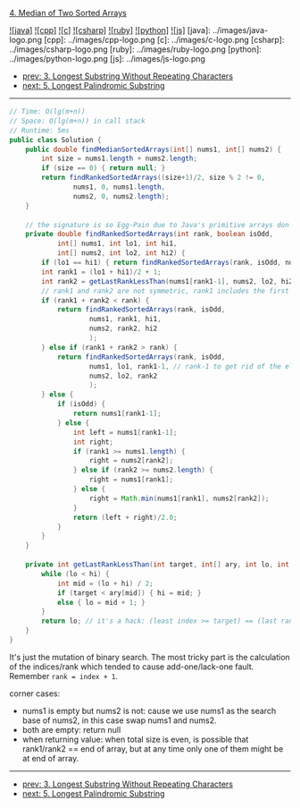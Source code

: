 [4. Median of Two Sorted Arrays](https://leetcode.com/problems/median-of-two-sorted-arrays/)

[![java]](../java/004-median-of-two-sorted-arrays.md)
[![cpp]](../cpp/004-median-of-two-sorted-arrays.md)
[![c]](../c/004-median-of-two-sorted-arrays.md)
[![csharp]](../csharp/004-median-of-two-sorted-arrays.md)
[![ruby]](../ruby/004-median-of-two-sorted-arrays.md)
[![python]](../python/004-median-of-two-sorted-arrays.md)
[![js]](../js/004-median-of-two-sorted-arrays.md)
[java]: ../images/java-logo.png
[cpp]: ../images/cpp-logo.png
[c]: ../images/c-logo.png
[csharp]: ../images/csharp-logo.png
[ruby]: ../images/ruby-logo.png
[python]: ../images/python-logo.png
[js]: ../images/js-logo.png

- [prev: 3. Longest Substring Without Repeating Characters](003-longest-substring-without-repeating-characters.md)
- [next: 5. Longest Palindromic Substring](005-longest-palindromic-substring.md)

---

```java
// Time: O(lg(m+n))
// Space: O(lg(m+n)) in call stack
// Runtime: 5ms
public class Solution {
    public double findMedianSortedArrays(int[] nums1, int[] nums2) {
        int size = nums1.length + nums2.length;
        if (size == 0) { return null; }
        return findRankedSortedArrays((size+1)/2, size % 2 != 0,
                nums1, 0, nums1.length,
                nums2, 0, nums2.length);
    }

    // the signature is so Egg-Pain due to Java's primitive arrays don't provide non-copy slice view.
    private double findRankedSortedArrays(int rank, boolean isOdd,
            int[] nums1, int lo1, int hi1,
            int[] nums2, int lo2, int hi2) {
        if (lo1 == hi1) { return findRankedSortedArrays(rank, isOdd, nums2, lo2, hi2, nums1, lo1, hi1); }
        int rank1 = (lo1 + hi1)/2 + 1;
        int rank2 = getLastRankLessThan(nums1[rank1-1], nums2, lo2, hi2);
        // rank1 and rank2 are not symmetric, rank1 includes the first element >= value while rank2 does not
        if (rank1 + rank2 < rank) {
            return findRankedSortedArrays(rank, isOdd,
                    nums1, rank1, hi1,
                    nums2, rank2, hi2
                    );
        } else if (rank1 + rank2 > rank) {
            return findRankedSortedArrays(rank, isOdd,
                    nums1, lo1, rank1-1, // rank-1 to get rid of the element == value
                    nums2, lo2, rank2
                    );
        } else {
            if (isOdd) {
                return nums1[rank1-1];
            } else {
                int left = nums1[rank1-1];
                int right;
                if (rank1 >= nums1.length) {
                    right = nums2[rank2];
                } else if (rank2 >= nums2.length) {
                    right = nums1[rank1];
                } else {
                    right = Math.min(nums1[rank1], nums2[rank2]);
                }
                return (left + right)/2.0;
            }
        }
    }

    private int getLastRankLessThan(int target, int[] ary, int lo, int hi) {
        while (lo < hi) {
            int mid = (lo + hi) / 2;
            if (target < ary[mid]) { hi = mid; }
            else { lo = mid + 1; }
        }
        return lo; // it's a hack: (least index >= target) == (last rank < target)
    }
}
```

It's just the mutation of binary search. The most tricky part is the calculation of the indices/rank which tended to cause add-one/lack-one fault. Remember `rank = index + 1`.

corner cases:
- nums1 is empty but nums2 is not: cause we use nums1 as the search base of nums2, in this case swap nums1 and nums2.
- both are empty: return null
- when returning value: when total size is even, is possible that rank1/rank2 == end of array, but at any time only one of them might be at end of array.

---

- [prev: 3. Longest Substring Without Repeating Characters](003-longest-substring-without-repeating-characters.md)
- [next: 5. Longest Palindromic Substring](005-longest-palindromic-substring.md)
